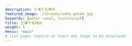 ```yaml
---
description: 土浦十五用水
featured_image: ./shimohirooka_gate4.jpg
keywords: [water canal, tsuchiura15]
title: 土浦十五用水
weight: 1
menus: "main"
# list pages require at least one image to be displayed.
---
```

